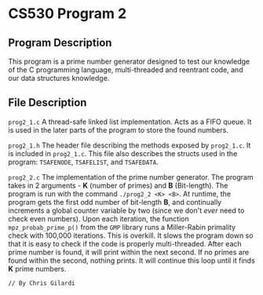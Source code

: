 # CS530 Program 2

## Program Description
This program is a prime number generator designed to test our knowledge of the C programming language, multi-threaded and reentrant code, and our data structures knowledge.

## File Description

`prog2_1.c`
A thread-safe linked list implementation. Acts as a FIFO queue. It is used in the later parts of the program to store the found numbers.

`prog2_1.h`
The header file describing the methods exposed by `prog2_1.c`. It is included in `prog2_1.c`.
This file also describes the structs used in the program: `TSAFENODE`, `TSAFELIST`, and `TSAFEDATA`.

`prog2_2.c`
The implementation of the prime number generator. The program takes in 2 arguments - **K** (number of primes) and **B** (Bit-length). The program is run with the command `./prog2_2 <K> <B>`. At runtime, the program gets the first odd number of bit-length **B**, and continually increments a global counter variable by two (since we don't *ever* need to check even numbers). Upon each iteration, the function `mpz_probab_prime_p()` from the `GMP` library runs a Miller-Rabin primality check with 100,000 iterations. This is overkill. It slows the program down so that it is easy to check if the code is properly multi-threaded. After each prime number is found, it will print within the next second. If no primes are found within the second, nothing prints. It will continue this loop until it finds **K** prime numbers.


`// By Chris Gilardi`
